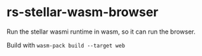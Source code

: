 # rs-stellar-wasm-browser

Run the stellar wasmi runtime in wasm, so it can run the browser.

Build with `wasm-pack build --target web`
